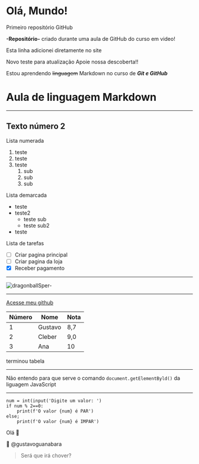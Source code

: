# Olá, Mundo!
 Primeiro repositório GitHub

 **-Repositório-** criado durante uma aula de GitHub do curso em video!
 
 Esta linha adicionei diretamente no site
 
 Novo teste para atualização
 Apoie nossa descoberta!!
 
 Estou aprendendo ~~linguagem~~ Markdown no curso de **_Git e GitHub_**

# Aula de linguagem Markdown
***
## Texto número 2

Lista numerada

1. teste
2. teste
1. teste
   1. sub
   2. sub
   3. sub

Lista demarcada

* teste
* teste2
   * teste sub
   * teste sub2
* teste

Lista de tarefas

- [ ] Criar pagina principal
- [ ] Criar pagina da loja
- [x] Receber pagamento

---

![dragonballSper-](https://user-images.githubusercontent.com/53587446/127368179-e8994bc7-6a23-4991-81c7-81b061ab6124.jpeg)


---

[Acesse meu github](https://github.com/Allanmachado37smm)

Número | Nome | Nota
---|---|---
1 | Gustavo | 8,7
2 | Cleber | 9,0
3 | Ana | 10

terminou tabela

---
Não entendo para que serve o comando `document.getElementByld()` da liguagem JavaScript

---
```
num = int(input('Digite um valor: ')
if num % 2==0:
    print(f'O valor {num} é PAR')
else;
    print(f'O valor {num} é IMPAR')
```
Olá :vulcan_salute: 

:monkey: 
@gustavoguanabara 

> Será que irá chover?








